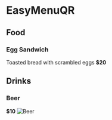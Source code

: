 # EasyMenuQR

## Food

### Egg Sandwich
Toasted bread with scrambled eggs 
**$20**

## Drinks

### Beer
**$10**
![Beer](https://img.freepik.com/premium-photo/light-cold-beer-frosty-glass-isolated-white_185709-12.jpg?w=2000)

